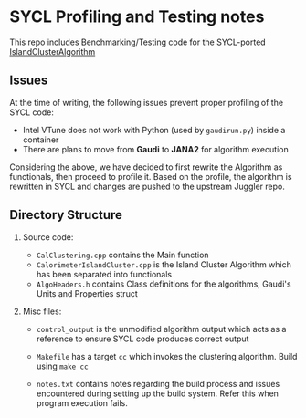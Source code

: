 # SYCL Profiling and Testing notes

This repo includes Benchmarking/Testing code for the SYCL-ported [IslandClusterAlgorithm](https://eicweb.phy.anl.gov/EIC/juggler/-/blob/master/JugReco/src/components/CalorimeterIslandCluster.cpp)

## Issues

At the time of writing, the following issues prevent proper profiling of the SYCL code:

* Intel VTune does not work with Python (used by `gaudirun.py`) inside a container
* There are plans to move from **Gaudi** to **JANA2** for algorithm execution

Considering the above, we have decided to first rewrite the Algorithm as functionals, then proceed to profile it.
Based on the profile, the algorithm is rewritten in SYCL and changes are pushed to the upstream Juggler repo.

## Directory Structure

1. Source code:

    * `CalClustering.cpp` contains the Main function
    * `CalorimeterIslandCluster.cpp` is the Island Cluster Algorithm which has been separated into functionals
    * `AlgoHeaders.h` contains Class definitions for the algorithms, Gaudi's Units and Properties struct

2. Misc files:

    * `control_output` is the unmodified algorithm output which acts as a reference to ensure SYCL code produces correct output

    * `Makefile` has a target `cc` which invokes the clustering algorithm. Build using `make cc`
    * `notes.txt` contains notes regarding the build process and issues encountered during setting up the build system. Refer this when program execution fails.
